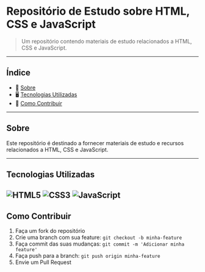 # Repositório de Estudo sobre HTML, CSS e JavaScript

> Um repositório contendo materiais de estudo relacionados a HTML, CSS e JavaScript.
---

## Índice

- :newspaper: [Sobre](#sobre)
- :desktop_computer: [Tecnologias Utilizadas](#tecnologias-utilizadas)
- :memo: [Como Contribuir](#como-contribuir)

---

## Sobre

Este repositório é destinado a fornecer materiais de estudo e recursos relacionados a HTML, CSS e JavaScript.

---

## Tecnologias Utilizadas

 ![HTML5](https://img.icons8.com/color/48/000000/html-5.png)
 ![CSS3](https://img.icons8.com/color/48/000000/css3.png) 
 ![JavaScript](https://img.icons8.com/color/48/000000/javascript.png) 
---

## Como Contribuir

1. Faça um fork do repositório
2. Crie uma branch com sua feature: `git checkout -b minha-feature`
3. Faça commit das suas mudanças: `git commit -m 'Adicionar minha feature'`
4. Faça push para a branch: `git push origin minha-feature`
5. Envie um Pull Request
